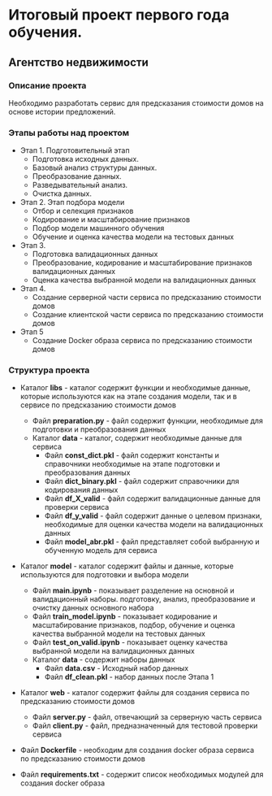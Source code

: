 # Итоговый проект первого года обучения. 
## Агентство недвижимости

### Описание проекта    
Необходимо разработать сервис для предсказания стоимости домов на основе истории предложений.

### Этапы работы над проектом  
- Этап 1. Подготовительный этап
    * Подготовка исходных данных.
    * Базовый анализ структуры данных.
    * Преобразование данных.
    * Разведывательный анализ.
    * Очистка данных.
- Этап 2. Этап подбора модели
    * Отбор и селекция признаков
    * Кодирование и масштабирование признаков
    * Подбор модели машинного обучения
    * Обучение и оценка качества модели на тестовых данных
- Этап 3.
    * Подготовка валидационных данных
    * Преобразование, кодирование и масштабирование признаков валидационных данных
    * Оценка качества выбранной модели на валидационных данных
- Этап 4.
    * Создание серверной части сервиса по предсказанию стоимости домов
    * Создание клиентской части сервиса по предсказанию стоимости домов
- Этап 5
    * Создание Docker образа сервиса по предсказанию стоимости домов


 ### Структура проекта
 - Каталог **libs** - каталог содержит функции и необходимые данные, которые используются как на этапе создания модели, так и в сервисе по предсказанию стоимости домов
    * Файл **preparation.py** - файл содержит функции, необходимые для подготовки и преобразования данных
    * Каталог **data** - каталог, содержит необходимые данные для сервиса 
        - Файл **const_dict.pkl** - файл содержит константы и справочники необходимые на этапе подготовки и преобразования данных
        - Файл **dict_binary.pkl** - файл содержит справочники для кодирования данных
        - Файл **df_X_valid** - файл содержит валидационные данные для проверки сервиса
        - Файл **df_y_valid** - файл содержит данные о целевом признаки, необходимые для оценки качества модели на валидационных данных
        - Файл **model_abr.pkl** -  файл представляет собой выбранную и обученную модель для сервиса

 - Каталог **model** - каталог содержит файлы и данные, которые используются для подготовки и выбора модели 
    * Файл **main.ipynb** - показывает разделение на основной и валидационный наборы. подготовку, анализ, преобразование и очистку данных основного набора
    * Файл **train_model.ipynb** - показывает кодирование и масштабирование признаков, подбор, обучение и оценка качества выбранной модели на тестовых данных
    * Файл **test_on_valid.ipynb** - показывает оценку качества выбранной модели на валидационных данных
    * Каталог **data** - содержит наборы данных
        * Файл **data.csv** - Исходный набор данных 
        * Файл **df_clean.pkl** - набор данных после Этапа 1  
        
 - Каталог **web** - каталог содержит файлы для создания сервиса по предсказанию стоимости домов 
    * Файл **server.py** - файл, отвечающий за серверную часть сервиса
    * Файл **client.py** - файл, предназначенный для тестовой проверки сервиса   
 - Файл **Dockerfile** - необходим для создания docker образа сервиса по предсказанию стоимости домов
 - Файл **requirements.txt** - содержит список необходимых модулей для создания docker образа




